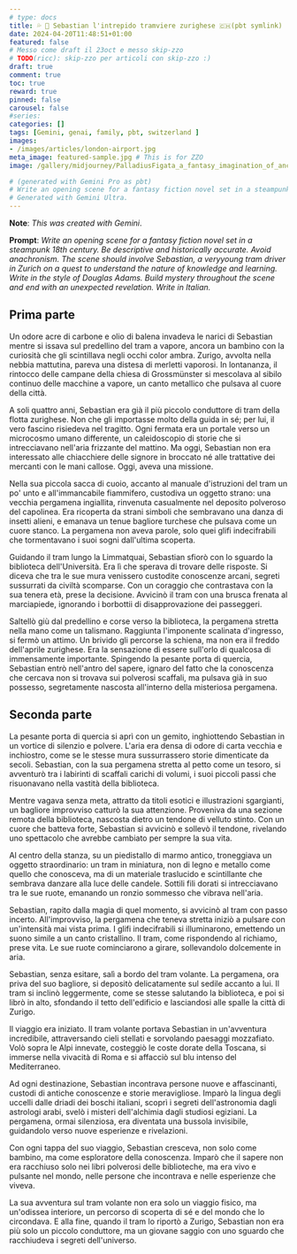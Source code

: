 ```yaml
---
# type: docs
title: 💦 🚈 Sebastian l'intrepido tramviere zurighese 🇨🇭(pbt symlink)
date: 2024-04-20T11:48:51+01:00
featured: false
# Messo come draft il 23oct e messo skip-zzo
# TODO(ricc): skip-zzo per articoli con skip-zzo :)
draft: true
comment: true
toc: true
reward: true
pinned: false
carousel: false
#series:
categories: []
tags: [Gemini, genai, family, pbt, switzerland ]
images:
- /images/articles/london-airport.jpg
meta_image: featured-sample.jpg # This is for ZZO
image: /gallery/midjourney/PalladiusFigata_a_fantasy_imagination_of_ancient_mayan_city_if__f699b7ca-43d9-4d2a-b2ee-2022a0317e01.png

# (generated with Gemini Pro as pbt)
# Write an opening scene for a fantasy fiction novel set in a steampunk 18th century. Be descriptive and historically accurate. Avoid anachronism. The scene should involve Sebastian, a veryyoung tram driver in Zurich on a quest to understand the nature of knowledge and learning. Write in the style of Douglas Adams. Build mystery throughout the scene and end with an unexpected revelation. Write in Italian.
# Generated with Gemini Ultra.
---
```


**Note**: *This was created with Gemini*.

**Prompt**: *Write an opening scene for a fantasy fiction novel set in a steampunk 18th century. Be descriptive and historically accurate. Avoid anachronism. The scene should involve Sebastian, a veryyoung tram driver in Zurich on a quest to understand the nature of knowledge and learning. Write in the style of Douglas Adams. Build mystery throughout the scene and end with an unexpected revelation. Write in Italian.*

## Prima parte

Un odore acre di carbone e olio di balena invadeva le narici di Sebastian mentre si issava sul predellino del tram a vapore, ancora un bambino con la curiosità che gli scintillava negli occhi color ambra. Zurigo, avvolta nella nebbia mattutina, pareva una distesa di merletti vaporosi. In lontananza, il rintocco delle campane della chiesa di Grossmünster si mescolava al sibilo continuo delle macchine a vapore, un canto metallico che pulsava al cuore della città.

A soli quattro anni, Sebastian era già il più piccolo conduttore di tram della flotta zurighese. Non che gli importasse molto della guida in sé; per lui, il vero fascino risiedeva nel tragitto. Ogni fermata era un portale verso un microcosmo umano differente, un caleidoscopio di storie che si intrecciavano nell'aria frizzante del mattino. Ma oggi, Sebastian non era interessato alle chiacchiere delle signore in broccato né alle trattative dei mercanti con le mani callose. Oggi, aveva una missione.

Nella sua piccola sacca di cuoio, accanto al manuale d'istruzioni del tram un po' unto e all'immancabile fiammifero, custodiva un oggetto strano: una vecchia pergamena ingiallita, rinvenuta casualmente nel deposito polveroso del capolinea. Era ricoperta da strani simboli che sembravano una danza di insetti alieni, e emanava un tenue bagliore turchese che pulsava come un cuore stanco. La pergamena non aveva parole, solo quei glifi indecifrabili che tormentavano i suoi sogni dall'ultima scoperta.

Guidando il tram lungo la Limmatquai, Sebastian sfiorò con lo sguardo la biblioteca dell'Università. Era lì che sperava di trovare delle risposte. Si diceva che tra le sue mura venissero custodite conoscenze arcani, segreti sussurrati da civiltà scomparse. Con un coraggio che contrastava con la sua tenera età, prese la decisione. Avvicinò il tram con una brusca frenata al marciapiede, ignorando i borbottii di disapprovazione dei passeggeri.

Saltellò giù dal predellino e corse verso la biblioteca, la pergamena stretta nella mano come un talismano. Raggiunta l'imponente scalinata d'ingresso, si fermò un attimo. Un brivido gli percorse la schiena, ma non era il freddo dell'aprile zurighese. Era la sensazione di essere sull'orlo di qualcosa di immensamente importante. Spingendo la pesante porta di quercia, Sebastian entrò nell'antro del sapere, ignaro del fatto che la conoscenza che cercava non si trovava sui polverosi scaffali, ma pulsava già in suo possesso, segretamente nascosta all'interno della misteriosa pergamena.

## Seconda parte

La pesante porta di quercia si aprì con un gemito, inghiottendo Sebastian in un vortice di silenzio e polvere. L'aria era densa di odore di carta vecchia e inchiostro, come se le stesse mura sussurrassero storie dimenticate da secoli. Sebastian, con la sua pergamena stretta al petto come un tesoro, si avventurò tra i labirinti di scaffali carichi di volumi, i suoi piccoli passi che risuonavano nella vastità della biblioteca.

Mentre vagava senza meta, attratto da titoli esotici e illustrazioni sgargianti, un bagliore improvviso catturò la sua attenzione. Proveniva da una sezione remota della biblioteca, nascosta dietro un tendone di velluto stinto. Con un cuore che batteva forte, Sebastian si avvicinò e sollevò il tendone, rivelando uno spettacolo che avrebbe cambiato per sempre la sua vita.

Al centro della stanza, su un piedistallo di marmo antico, troneggiava un oggetto straordinario: un tram in miniatura, non di legno e metallo come quello che conosceva, ma di un materiale traslucido e scintillante che sembrava danzare alla luce delle candele. Sottili fili dorati si intrecciavano tra le sue ruote, emanando un ronzio sommesso che vibrava nell'aria.

Sebastian, rapito dalla magia di quel momento, si avvicinò al tram con passo incerto. All'improvviso, la pergamena che teneva stretta iniziò a pulsare con un'intensità mai vista prima. I glifi indecifrabili si illuminarono, emettendo un suono simile a un canto cristallino. Il tram, come rispondendo al richiamo, prese vita. Le sue ruote cominciarono a girare, sollevandolo dolcemente in aria.

Sebastian, senza esitare, salì a bordo del tram volante. La pergamena, ora priva del suo bagliore, si depositò delicatamente sul sedile accanto a lui. Il tram si inclinò leggermente, come se stesse salutando la biblioteca, e poi si librò in alto, sfondando il tetto dell'edificio e lasciandosi alle spalle la città di Zurigo.

Il viaggio era iniziato. Il tram volante portava Sebastian in un'avventura incredibile, attraversando cieli stellati e sorvolando paesaggi mozzafiato. Volò sopra le Alpi innevate, costeggiò le coste dorate della Toscana, si immerse nella vivacità di Roma e si affacciò sul blu intenso del Mediterraneo.

Ad ogni destinazione, Sebastian incontrava persone nuove e affascinanti, custodi di antiche conoscenze e storie meravigliose. Imparò la lingua degli uccelli dalle driadi dei boschi italiani, scoprì i segreti dell'astronomia dagli astrologi arabi, svelò i misteri dell'alchimia dagli studiosi egiziani. La pergamena, ormai silenziosa, era diventata una bussola invisibile, guidandolo verso nuove esperienze e rivelazioni.

Con ogni tappa del suo viaggio, Sebastian cresceva, non solo come bambino, ma come esploratore della conoscenza. Imparò che il sapere non era racchiuso solo nei libri polverosi delle biblioteche, ma era vivo e pulsante nel mondo, nelle persone che incontrava e nelle esperienze che viveva.

La sua avventura sul tram volante non era solo un viaggio fisico, ma un'odissea interiore, un percorso di scoperta di sé e del mondo che lo circondava. E alla fine, quando il tram lo riportò a Zurigo, Sebastian non era più solo un piccolo conduttore, ma un giovane saggio con uno sguardo che racchiudeva i segreti dell'universo.
